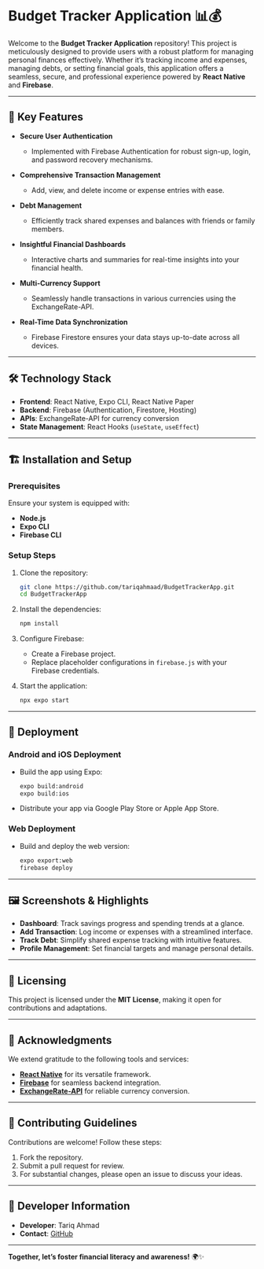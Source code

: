 # Budget Tracker Application 📊💰

Welcome to the **Budget Tracker Application** repository! This project is meticulously designed to provide users with a robust platform for managing personal finances effectively. Whether it’s tracking income and expenses, managing debts, or setting financial goals, this application offers a seamless, secure, and professional experience powered by **React Native** and **Firebase**.

---

## 🌟 Key Features

- **Secure User Authentication**
  - Implemented with Firebase Authentication for robust sign-up, login, and password recovery mechanisms.

- **Comprehensive Transaction Management**
  - Add, view, and delete income or expense entries with ease.

- **Debt Management**
  - Efficiently track shared expenses and balances with friends or family members.

- **Insightful Financial Dashboards**
  - Interactive charts and summaries for real-time insights into your financial health.

- **Multi-Currency Support**
  - Seamlessly handle transactions in various currencies using the ExchangeRate-API.

- **Real-Time Data Synchronization**
  - Firebase Firestore ensures your data stays up-to-date across all devices.

---

## 🛠️ Technology Stack

- **Frontend**: React Native, Expo CLI, React Native Paper
- **Backend**: Firebase (Authentication, Firestore, Hosting)
- **APIs**: ExchangeRate-API for currency conversion
- **State Management**: React Hooks (`useState`, `useEffect`)

---

## 🏗️ Installation and Setup

### Prerequisites

Ensure your system is equipped with:
- **Node.js**
- **Expo CLI**
- **Firebase CLI**

### Setup Steps

1. Clone the repository:
   ```bash
   git clone https://github.com/tariqahmaad/BudgetTrackerApp.git
   cd BudgetTrackerApp
   ```

2. Install the dependencies:
   ```bash
   npm install
   ```

3. Configure Firebase:
   - Create a Firebase project.
   - Replace placeholder configurations in `firebase.js` with your Firebase credentials.

4. Start the application:
   ```bash
   npx expo start
   ```

---

## 🚀 Deployment

### Android and iOS Deployment
- Build the app using Expo:
  ```bash
  expo build:android
  expo build:ios
  ```
- Distribute your app via Google Play Store or Apple App Store.

### Web Deployment
- Build and deploy the web version:
  ```bash
  expo export:web
  firebase deploy
  ```

---

## 🖼️ Screenshots & Highlights

- **Dashboard**: Track savings progress and spending trends at a glance.
- **Add Transaction**: Log income or expenses with a streamlined interface.
- **Track Debt**: Simplify shared expense tracking with intuitive features.
- **Profile Management**: Set financial targets and manage personal details.

---

## 📜 Licensing

This project is licensed under the **MIT License**, making it open for contributions and adaptations.

---

## 🙌 Acknowledgments

We extend gratitude to the following tools and services:
- **[React Native](https://reactnative.dev/)** for its versatile framework.
- **[Firebase](https://firebase.google.com/)** for seamless backend integration.
- **[ExchangeRate-API](https://www.exchangerate-api.com/)** for reliable currency conversion.

---

## 🤝 Contributing Guidelines

Contributions are welcome! Follow these steps:
1. Fork the repository.
2. Submit a pull request for review.
3. For substantial changes, please open an issue to discuss your ideas.

---

## 📧 Developer Information

- **Developer**: Tariq Ahmad
- **Contact**: [GitHub](https://github.com/tariqahmaad)

---

**Together, let’s foster financial literacy and awareness!** 🌍✨
